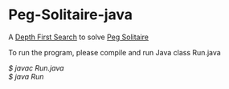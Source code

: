 # Peg-Solitaire-java

<p>A <a href="https://en.wikipedia.org/wiki/Depth-first_search">Depth First Search</a> to solve <a href="https://en.wikipedia.org/wiki/Peg_solitaire">Peg Solitaire</a></p>

<p>To run the program, please compile and run Java class Run.java</p>

*$ javac Run.java*
<br/>
*$ java Run*
